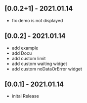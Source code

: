 ## [0.0.2+1] - 2021.01.14
* fix demo is not displayed

## [0.0.2] - 2021.01.14
* add example
* add Docu
* add custom limit
* add custom waiting widget
* add custom noDataOrError widget

## [0.0.1] - 2021.01.14
* inital Release

